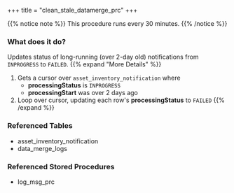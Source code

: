+++
title = "clean_stale_datamerge_prc"
+++

{{% notice note %}}
This procedure runs every 30 minutes.
{{% /notice %}}

### What does it do?
Updates status of long-running (over 2-day old) notifications from `INPROGRESS` to `FAILED`.
{{% expand "More Details" %}}
1. Gets a cursor over `asset_inventory_notification` where
   - **processingStatus** is `INPROGRESS`
   - **processingStart** was over 2 days ago
2. Loop over cursor, updating each row's **processingStatus** to `FAILED`
{{% /expand %}}

### Referenced Tables
- asset_inventory_notification
- data_merge_logs


### Referenced Stored Procedures
- log_msg_prc
